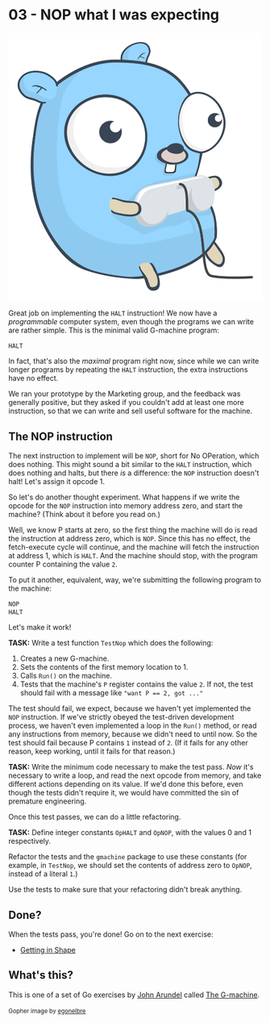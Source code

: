 # 03 - NOP what I was expecting

![](../img/gamer.svg)

Great job on implementing the `HALT` instruction! We now have a _programmable_ computer system, even though the programs we can write are rather simple. This is the minimal valid G-machine program:

```
HALT
```

In fact, that's also the _maximal_ program right now, since while we can write longer programs by repeating the `HALT` instruction, the extra instructions have no effect.

We ran your prototype by the Marketing group, and the feedback was generally positive, but they asked if you couldn't add at least one more instruction, so that we can write and sell useful software for the machine.

## The NOP instruction

The next instruction to implement will be `NOP`, short for No OPeration, which does nothing. This might sound a bit similar to the `HALT` instruction, which does nothing and halts, but there _is_ a difference: the `NOP` instruction doesn't halt! Let's assign it opcode 1.

So let's do another thought experiment. What happens if we write the opcode for the `NOP` instruction into memory address zero, and start the machine? (Think about it before you read on.)

Well, we know P starts at zero, so the first thing the machine will do is read the instruction at address zero, which is `NOP`. Since this has no effect, the fetch-execute cycle will continue, and the machine will fetch the instruction at address 1, which is `HALT`. And the machine should stop, with the program counter P containing the value `2`.

To put it another, equivalent, way, we're submitting the following program to the machine:

```
NOP
HALT
```

Let's make it work!

**TASK:** Write a test function `TestNop` which does the following:

1. Creates a new G-machine.
2. Sets the contents of the first memory location to 1.
3. Calls `Run()` on the machine.
4. Tests that the machine's `P` register contains the value `2`. If not, the test should fail with a message like `"want P == 2, got ..."`

The test should fail, we expect, because we haven't yet implemented the `NOP` instruction. If we've strictly obeyed the test-driven development process, we haven't even implemented a loop in the `Run()` method, or read any instructions from memory, because we didn't need to until now. So the test should fail because P contains `1` instead of `2`. (If it fails for any other reason, keep working, until it fails for that reason.)

**TASK:** Write the minimum code necessary to make the test pass. _Now_ it's necessary to write a loop, and read the next opcode from memory, and take different actions depending on its value. If we'd done this before, even though the tests didn't require it, we would have committed the sin of premature engineering.

Once this test passes, we can do a little refactoring.

**TASK:** Define integer constants `OpHALT` and `OpNOP`, with the values 0 and 1 respectively.

Refactor the tests and the `gmachine` package to use these constants (for example, in `TestNop`, we should set the contents of address zero to `OpNOP`, instead of a literal `1`.)

Use the tests to make sure that your refactoring didn't break anything.

## Done?

When the tests pass, you're done! Go on to the next exercise:

* [Getting in Shape](../02/README.md)

## What's this?

This is one of a set of Go exercises by [John Arundel](https://bitfieldconsulting.com/golang/learn) called [The G-machine](../README.md).

<small>Gopher image by [egonelbre](https://github.com/egonelbre/gophers)</small>
